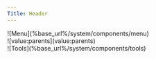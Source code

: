 ```yaml
---
Title: Header
---
```


<div class="header column span-24 last">
  <div class="menu column span-24 last">![Menu](%base_url%/system/components/menu)</div>
  <div class="breadcrumb footnote column span-24 right last">![value:parents](value:parents)</div>
  <div class="tool column span-24 last">![Tools](%base_url%/system/components/tools)</div>
</div>
